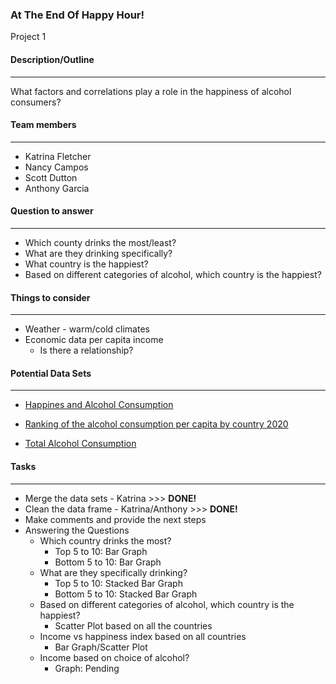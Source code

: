 ### At The End Of Happy Hour!
Project 1

#### Description/Outline
___

What factors and correlations play a role in the happiness of alcohol consumers?

#### Team members
___

* Katrina Fletcher
* Nancy Campos
* Scott Dutton
* Anthony Garcia

#### Question to answer
___

* Which county drinks the most/least?
* What are they drinking specifically?
* What country is the happiest?
* Based on different categories of alcohol, which country is the happiest?

#### Things to consider
___

* Weather - warm/cold climates
* Economic data per capita income
  * Is there a relationship?

#### Potential Data Sets
___

  * [Happines and Alcohol Consumption](https://www.kaggle.com/datasets/marcospessotto/happiness-and-alcohol-consumption)

  * [Ranking of the alcohol consumption per capita by country 2020](https://www.statista.com/forecasts/1148811/per-capita-alcohol-consumption-by-country)

  * [Total Alcohol Consumption](https://www.kaggle.com/datasets/prondeau/total-alcohol-consumption)

#### Tasks
___

* Merge the data sets - Katrina >>> **DONE!**
* Clean the data frame - Katrina/Anthony >>> **DONE!**
* Make comments and provide the next steps
* Answering the Questions
  * Which country drinks the most?
    * Top 5 to 10: Bar Graph
    * Bottom 5 to 10: Bar Graph
  * What are they specifically drinking?
    * Top 5 to 10: Stacked Bar Graph
    * Bottom 5 to 10: Stacked Bar Graph
  * Based on different categories of alcohol, which country is the happiest?
    * Scatter Plot based on all the countries
  * Income vs happiness index based on all countries
    * Bar Graph/Scatter Plot
  * Income based on choice of alcohol?
    * Graph: Pending

